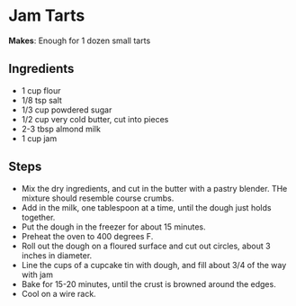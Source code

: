 # Jam Tarts

**Makes**: Enough for 1 dozen small tarts

## Ingredients

 - 1 cup flour
 - 1/8 tsp salt
 - 1/3 cup powdered sugar
 - 1/2 cup very cold butter, cut into pieces
 - 2-3 tbsp almond milk
 - 1 cup jam

## Steps

 - Mix the dry ingredients, and cut in the butter with a pastry blender. THe mixture should resemble course crumbs.
 - Add in the milk, one tablespoon at a time, until the dough just holds together.
 - Put the dough in the freezer for about 15 minutes.
 - Preheat the oven to 400 degrees F.
 - Roll out the dough on a floured surface and cut out circles, about 3 inches in diameter.
 - Line the cups of a cupcake tin with dough, and fill about 3/4 of the way with jam
 - Bake for 15-20 minutes, until the crust is browned around the edges.
 - Cool on a wire rack.


